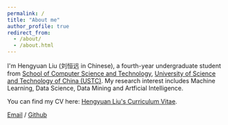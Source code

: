 ```yaml
---
permalink: /
title: "About me"
author_profile: true
redirect_from: 
  - /about/
  - /about.html
---
```


I'm Hengyuan Liu (刘恒远 in Chinese), a fourth-year undergraduate student from [School of Computer Science and Technology](https://cs.ustc.edu.cn/), [University of Science and Technology of China (USTC)](https://ustc.edu.cn/). My research interest includes Machine Learning, Data Science, Data Mining and Artficial Intelligence.

You can find my CV here: [Hengyuan Liu's Curriculum Vitae](../assets/Curriculum_Vitae.pdf).

[Email](mailto:koler@mail.ustc.edu.cn) / [Github](https://github.com/KolerL)
